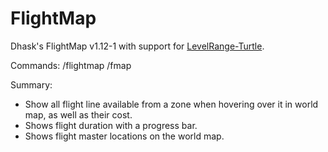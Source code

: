 # FlightMap
Dhask's FlightMap v1.12-1 with support for [LevelRange-Turtle](https://github.com/Tenyar97/LevelRange-Turtle).

Commands:
/flightmap /fmap

Summary:
- Show all flight line available from a zone when hovering over it in world map, as well as their cost.    
- Shows flight duration with a progress bar.    
- Shows flight master locations on the world map.
